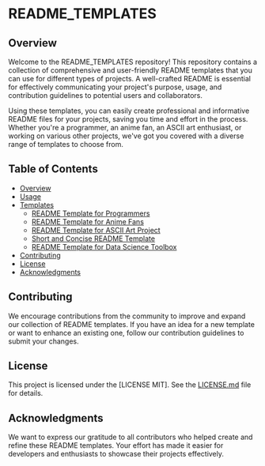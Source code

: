 # README_TEMPLATES

## Overview

Welcome to the README_TEMPLATES repository! This repository contains a collection of comprehensive and user-friendly README templates that you can use for different types of projects. A well-crafted README is essential for effectively communicating your project's purpose, usage, and contribution guidelines to potential users and collaborators.

Using these templates, you can easily create professional and informative README files for your projects, saving you time and effort in the process. Whether you're a programmer, an anime fan, an ASCII art enthusiast, or working on various other projects, we've got you covered with a diverse range of templates to choose from.

## Table of Contents

- [Overview](#overview)
- [Usage](#usage)
- [Templates](#templates)
  - [README Template for Programmers](github.com/spaze99/README_TEMPLATES/blob/main/programmers.md)
  - [README Template for Anime Fans](https://github.com/spaze99/README_TEMPLATES/blob/main/animefans.md)
  - [README Template for ASCII Art Project](github.com/spaze99/README_TEMPLATES/blob/main/asciiart.md)
  - [Short and Concise README Template](github.com/spaze99/README_TEMPLATES/blob/main/short.md)
  - [README Template for Data Science Toolbox](github.com/spaze99/README_TEMPLATES/blob/main/dstoolbox)
- [Contributing](#contributing)
- [License](#license)
- [Acknowledgments](#acknowledgments)

## Contributing

We encourage contributions from the community to improve and expand our collection of README templates. If you have an idea for a new template or want to enhance an existing one, follow our contribution guidelines to submit your changes.

## License

This project is licensed under the [LICENSE MIT]. See the [LICENSE.md](LICENSE.md) file for details.

## Acknowledgments

We want to express our gratitude to all contributors who helped create and refine these README templates. Your effort has made it easier for developers and enthusiasts to showcase their projects effectively.

